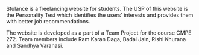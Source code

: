 Stulance is a freelancing website for students.
The USP of this website is the Personality Test which identifies the users' interests and provides them with better job recommendations.

The website is developed as a part of a Team Project for the course CMPE 272. Team members include Ram Karan Daga, Badal Jain, Rishi Khurana and Sandhya Varanasi.